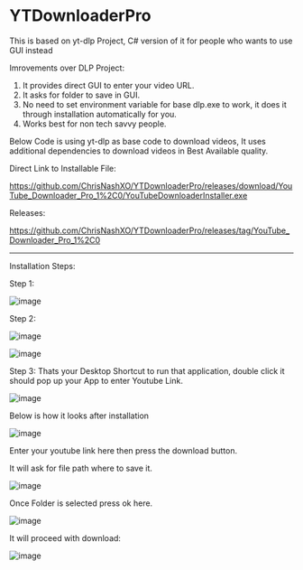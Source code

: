 # YTDownloaderPro
This is based on yt-dlp Project, C# version of it for people who wants to use GUI instead

Imrovements over DLP Project:
1. It provides direct GUI to enter your video URL.
2. It asks for folder to save in GUI.
3. No need to set environment variable for base dlp.exe to work, it does it through installation automatically for you.
4. Works best for non tech savvy people.

Below Code is using yt-dlp as base code to download videos, It uses additional dependencies to download videos in Best Available quality.

Direct Link to Installable File:

https://github.com/ChrisNashXO/YTDownloaderPro/releases/download/YouTube_Downloader_Pro_1%2C0/YouTubeDownloaderInstaller.exe

Releases:

https://github.com/ChrisNashXO/YTDownloaderPro/releases/tag/YouTube_Downloader_Pro_1%2C0

-------------------------------------------------------------------------------------------------------------------------------------------

Installation Steps:

Step 1:

![image](https://github.com/user-attachments/assets/35c7c8c6-93b7-4252-b71f-dac66d763d0f)



Step 2:

![image](https://github.com/user-attachments/assets/06688a00-2cc7-4df6-9327-c383cdbfb64d)




![image](https://github.com/user-attachments/assets/84436bcd-db3e-4784-909a-29cf6220d8b3)


Step 3: Thats your Desktop Shortcut to run that application, double click it should pop up your App to enter Youtube Link.

![image](https://github.com/user-attachments/assets/ad2d5cee-8c9b-4af2-9ac9-03c23a2eaf89)





Below is how it looks after installation





![image](https://github.com/user-attachments/assets/f4225cf4-b72c-4c65-a321-54ec2c41868d)






Enter your youtube link here then press the download button.

It will ask for file path where to save it.



![image](https://github.com/user-attachments/assets/83da1c9d-321a-4f90-b50a-8c36be7c89e1)





Once Folder is selected press ok here.

![image](https://github.com/user-attachments/assets/08149336-572a-4fd6-8460-014e074ed7d2)


It will proceed with download:

![image](https://github.com/user-attachments/assets/96446de4-3ff0-493c-b3fe-ff3b3aa8b099)




